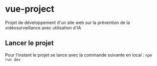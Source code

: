 # vue-project

Projet de développement d'un site web sur la prévention de la vidéosurveillance avec utilisation d'IA

## Lancer le projet

Pour l'instant le projet se lance avec la commande suivante en local :
`npm run dev`
